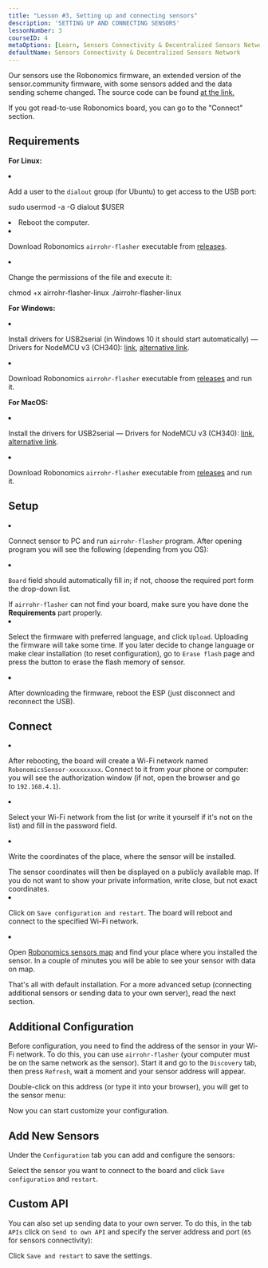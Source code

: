 ```yaml
---
title: "Lesson #3, Setting up and connecting sensors"
description: 'SETTING UP AND CONNECTING SENSORS'
lessonNumber: 3
courseID: 4
metaOptions: [Learn, Sensors Connectivity & Decentralized Sensors Network]
defaultName: Sensors Connectivity & Decentralized Sensors Network
---
```


Our sensors use the Robonomics firmware, an extended version of the sensor.community firmware, with some sensors added and the data sending scheme changed. The source code can be found [at the link.](https://github.com/LoSk-p/sensors-software/tree/master/airrohr-firmware)

If you got read-to-use Robonomics board, you can go to the "Connect" section.

## Requirements

**For Linux:**

<List type="numbers">

<li>

Add a user to the `dialout` group (for Ubuntu) to get access to the USB port:

<LessonCodeWrapper language="bash" noLines>sudo usermod -a -G dialout $USER</LessonCodeWrapper>

</li>

<li>Reboot the computer.</li>

<li>

Download Robonomics `airrohr-flasher` executable from [releases](https://github.com/airalab/sensors-connectivity/releases).

</li>

<li>

Change the permissions of the file and execute it:

<LessonCodeWrapper language="bash">chmod +x airrohr-flasher-linux
./airrohr-flasher-linux</LessonCodeWrapper>


</li>

</List>


**For Windows:**

<List type="numbers">

<li>

Install drivers for USB2serial (in Windows 10 it should start automatically) — Drivers for NodeMCU v3 (CH340): [link](http://www.wch.cn/downloads/file/5.html), [alternative link](https://d.inf.re/luftdaten/CH341SER.ZIP). 

</li>

<li>

Download Robonomics `airrohr-flasher` executable from [releases](https://github.com/airalab/sensors-connectivity/releases) and run it.

</li>

</List>

**For MacOS:**

<List type="numbers">

<li>

Install the drivers for USB2serial — Drivers for NodeMCU v3 (CH340): [link](http://www.wch.cn/downloads/file/178.html), [alternative link](https://d.inf.re/luftdaten/CH341SER_MAC.ZIP).

</li>

<li>

Download Robonomics `airrohr-flasher` executable from [releases](https://github.com/airalab/sensors-connectivity/releases) and run it.

</li>

</List>


## Setup

<List type="numbers">

<li>

Connect sensor to PC and run `airrohr-flasher` program. After opening program you will see the following (depending from you OS):

<LessonImages imageClasses="mb" src="sensors-connectivity-course/lesson-3-0.png" alt="tutorial image"/>

</li>

<li>

`Board` field should automatically fill in; if not, choose the required port form the drop-down list.

<RoboAcademyNote type="okay" title="INFO">
If <code>airrohr-flasher</code> can not find your board, make sure you have done the <b>Requirements</b> part properly.
</RoboAcademyNote>

</li>

<li>

Select the firmware with preferred language, and click `Upload`. Uploading the firmware will take some time. If you later decide to change language or make clear installation (to reset configuration), go to `Erase flash` page and press the button to erase the flash memory of sensor.

</li>

<li>

After downloading the firmware, reboot the ESP (just disconnect and reconnect the USB).

</li>

</List>

## Connect

<List type="numbers">

<li>

After rebooting, the board will create a Wi-Fi network named `RobonomicsSensor-xxxxxxxxx`. Connect to it from your phone or computer: you will see the authorization window (if not, open the browser and go to `192.168.4.1`).

</li>

<li>

Select your Wi-Fi network from the list (or write it yourself if it's not on the list) and fill in the password field.

</li>

<li>

Write the coordinates of the place, where the sensor will be installed.

<RoboAcademyNote type="warning" title="WARNING">
The sensor coordinates will then be displayed on a publicly available map. If you do not want to show your private information, write close, but not exact coordinates.
</RoboAcademyNote>

<LessonImages src="sensors-connectivity-course/lesson-3-1.png" alt="tutorial image"/>

</li>

<li>

Click on `Save configuration and restart`. The board will reboot and connect to the specified Wi-Fi network. 

</li>

<li>

Open [Robonomics sensors map](https://sensors.robonomics.network/#/) and find your place where you installed the sensor. In a couple of minutes you will be able to see your sensor with data on map.


<LessonImages src="sensors-connectivity-course/lesson-3-2.jpg" alt="tutorial image"/>

</li>

</List>

That's all with default installation. For a more advanced setup (connecting additional sensors or sending data to your own server), read the next section.

## Additional Configuration

Before configuration, you need to find the address of the sensor in your Wi-Fi network. To do this, you can use `airrohr-flasher` (your computer must be on the same network as the sensor). Start it and go to the `Discovery` tab, then press `Refresh`, wait a moment and your sensor address will appear.

<LessonImages imageClasses="mb" src="sensors-connectivity-course/lesson-3-3.png" alt="tutorial image"/>

Double-click on this address (or type it into your browser), you will get to the sensor menu:

<LessonImages imageClasses="mb" src="sensors-connectivity-course/lesson-3-4.png" alt="tutorial image"/>

Now you can start customize your configuration.


## Add New Sensors

Under the `Configuration` tab you can add and configure the sensors:

<LessonImages imageClasses="mb" src="sensors-connectivity-course/lesson-3-5.png" alt="tutorial image"/>

Select the sensor you want to connect to the board and click `Save configuration` and `restart`.

## Custom API

You can also set up sending data to your own server. To do this, in the tab `APIs` click on `Send to own API` and specify the server address and port (`65` for sensors connectivity):

<LessonImages imageClasses="mb" src="sensors-connectivity-course/lesson-3-6.png" alt="tutorial image"/>

Click `Save and restart` to save the settings.